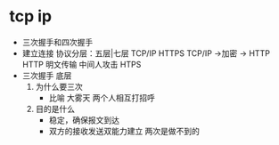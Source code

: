 # tcp ip
- 三次握手和四次握手
- 建立连接
    协议分层：五层|七层
    TCP/IP
    HTTPS  TCP/IP ->加密 -> HTTP
    HTTP 明文传输 中间人攻击 HTPS
- 三次握手 底层
    1. 为什么要三次 
        - 比喻
            大雾天 两个人相互打招呼
    2. 目的是什么
        - 稳定，确保报文到达
        - 双方的接收发送双能力建立 两次是做不到的
